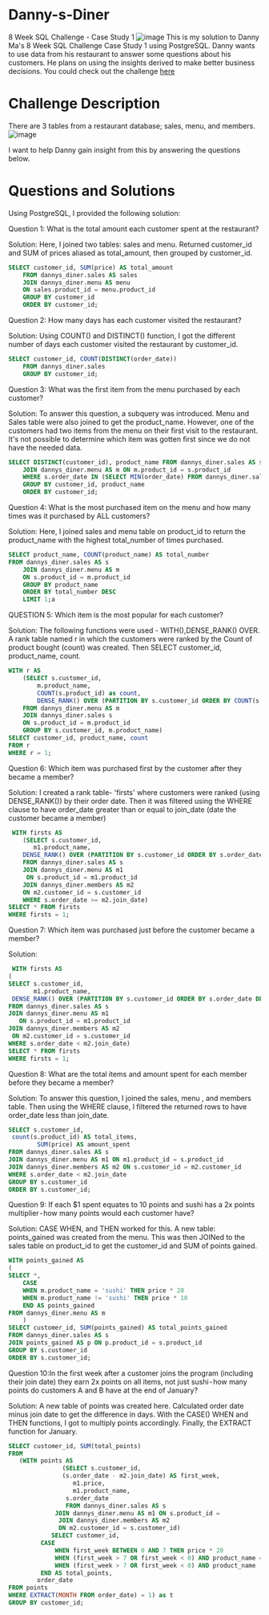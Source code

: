# Danny-s-Diner
8 Week SQL Challenge - Case Study 1
![image](https://user-images.githubusercontent.com/98917179/168800087-a107a92f-0be0-43d2-9452-bb0c4ac12687.png)
This is my solution to Danny Ma's 8 Week SQL Challenge Case Study 1 using PostgreSQL. Danny wants to use data from his restaurant to answer some questions about his customers. He plans on using the insights derived to make better business decisions. You could check out the challenge [here](https://8weeksqlchallenge.com/case-study-1/) 

# Challenge Description
There are 3 tables from a restaurant database; sales, menu, and members. 
![image](https://user-images.githubusercontent.com/98917179/168802906-4a29738e-6e7e-4915-84b1-4d395b189ba3.png)

I want to help Danny gain insight from this by answering the questions below.

# Questions and Solutions
Using PostgreSQL, I provided the following solution:

Question 1: What is the total amount each customer spent at the restaurant?

Solution: Here, I joined two tables: sales and menu. Returned customer_id and SUM of prices aliased as total_amount, then grouped by customer_id.
```SQL
SELECT customer_id, SUM(price) AS total_amount 
	FROM dannys_diner.sales AS sales 
	JOIN dannys_diner.menu AS menu 
	ON sales.product_id = menu.product_id
	GROUP BY customer_id
	ORDER BY customer_id;
```
 
 Question 2: How many days has each customer visited the restaurant?

Solution: Using COUNT() and DISTINCT() function, I got the different number of days each customer visited the restaurant by customer_id.
```SQL
SELECT customer_id, COUNT(DISTINCT(order_date))
	FROM dannys_diner.sales
	GROUP BY customer_id;
```

Question 3: What was the first item from the menu purchased by each customer?

Solution: To answer this question, a subquery was introduced. Menu and Sales table were also joined to get the product_name. However, one of the customers had two items from the menu on their first visit to the restaurant. It's not possible to determine which item was gotten first since we do not have the needed data. 
```SQL
SELECT DISTINCT(customer_id), product_name FROM dannys_diner.sales AS s
	JOIN dannys_diner.menu AS m ON m.product_id = s.product_id
	WHERE s.order_date IN (SELECT MIN(order_date) FROM dannys_diner.sales)
    GROUP BY customer_id, product_name
    ORDER BY customer_id;
```

Question 4: What is the most purchased item on the menu and how many times was it purchased by ALL customers?

Solution: Here, I joined sales and menu table on product_id to return the product_name with the highest total_number of times purchased. 
```SQL
SELECT product_name, COUNT(product_name) AS total_number
FROM dannys_diner.sales AS s 
	JOIN dannys_diner.menu AS m 
    ON s.product_id = m.product_id
	GROUP BY product_name 
    ORDER BY total_number DESC
    LIMIT 1;a
```

QUESTION 5: Which item is the most popular for each customer? 

Solution: The following functions were used - WITH(),DENSE_RANK() OVER. A rank table named r in which the customers were ranked by the Count of product bought (count) was created. Then SELECT customer_id, product_name, count.
```SQL
WITH r AS 
	(SELECT s.customer_id,
		m.product_name,
		COUNT(s.product_id) as count,
        DENSE_RANK() OVER (PARTITION BY s.customer_id ORDER BY COUNT(s.product_id) DESC) AS r
	FROM dannys_diner.menu AS m 
	JOIN dannys_diner.sales s 
	ON s.product_id = m.product_id
	GROUP BY s.customer_id, m.product_name) 
SELECT customer_id, product_name, count
FROM r
WHERE r = 1;
```

Question 6: Which item was purchased first by the customer after they became a member?

Solution: I created a rank table- 'firsts' where customers were ranked (using DENSE_RANK()) by their order date. Then it was filtered using the WHERE clause to have order_date greater than or equal to join_date (date the customer became a member)
```SQL
 WITH firsts AS
	(SELECT s.customer_id,
       m1.product_name,
	DENSE_RANK() OVER (PARTITION BY s.customer_id ORDER BY s.order_date) AS firsts
	FROM dannys_diner.sales AS s
	JOIN dannys_diner.menu AS m1 
  	 ON s.product_id = m1.product_id
	JOIN dannys_diner.members AS m2
 	ON m2.customer_id = s.customer_id
	WHERE s.order_date >= m2.join_date)
SELECT * FROM firsts
WHERE firsts = 1;
```

Question 7: Which item was purchased just before the customer became a member?

Solution:
```SQL
 WITH firsts AS
(
SELECT s.customer_id,
       m1.product_name,
 DENSE_RANK() OVER (PARTITION BY s.customer_id ORDER BY s.order_date DESC) AS firsts, s.order_date, m2.join_date
FROM dannys_diner.sales AS s
JOIN dannys_diner.menu AS m1 
   ON s.product_id = m1.product_id
JOIN dannys_diner.members AS m2
 ON m2.customer_id = s.customer_id
WHERE s.order_date < m2.join_date)
SELECT * FROM firsts
WHERE firsts = 1;
```

Question 8: What are the total items and amount spent for each member before they became a member?

Solution: To answer this question, I joined the sales, menu , and members table. Then using the WHERE clause, I filtered the returned rows to have order_date less than join_date.
```SQL
SELECT s.customer_id, 
 count(s.product_id) AS total_items, 
        SUM(price) AS amount_spent
FROM dannys_diner.sales AS s
JOIN dannys_diner.menu AS m1 ON m1.product_id = s.product_id
JOIN dannys_diner.members AS m2 ON s.customer_id = m2.customer_id
WHERE s.order_date < m2.join_date
GROUP BY s.customer_id
ORDER BY s.customer_id;
```

Question 9: If each $1 spent equates to 10 points and sushi has a 2x points multiplier - how many points would each customer have?

Solution: CASE WHEN, and THEN worked for this. A new table: points_gained was created from the menu. This was then JOINed to the sales table on product_id to get the customer_id and SUM of points gained.
```SQL
WITH points_gained AS 
(
SELECT *,
    CASE 
    WHEN m.product_name = 'sushi' THEN price * 20
    WHEN m.product_name != 'sushi' THEN price * 10
    END AS points_gained
FROM dannys_diner.menu AS m
    )
SELECT customer_id, SUM(points_gained) AS total_points_gained
FROM dannys_diner.sales AS s
JOIN points_gained AS p ON p.product_id = s.product_id
GROUP BY s.customer_id
ORDER BY s.customer_id;
```

Question 10:In the first week after a customer joins the program (including their join date) they earn 2x points on all items, not just sushi - how many points do customers A and B have at the end of January?

Solution: A new table of points was created here. Calculated order date minus join date to get the difference in days. With the CASE() WHEN and THEN functions, I got to multiply points accordingly. Finally, the EXTRACT function for January.

```SQL
SELECT customer_id, SUM(total_points)
FROM 
   (WITH points AS
               (SELECT s.customer_id, 
               (s.order_date - m2.join_date) AS first_week,
                  m1.price,
                  m1.product_name,
                s.order_date
                FROM dannys_diner.sales AS s
             JOIN dannys_diner.menu AS m1 ON s.product_id =                 m1.product_id
              JOIN dannys_diner.members AS m2
              ON m2.customer_id = s.customer_id)
            SELECT customer_id,
         CASE   
             WHEN first_week BETWEEN 0 AND 7 THEN price * 20
             WHEN (first_week > 7 OR first_week < 0) AND product_name = 'sushi' THEN price * 20
             WHEN (first_week > 7 OR first_week < 0) AND product_name != 'sushi' THEN price * 10
         END AS total_points,
        order_date
FROM points
WHERE EXTRACT(MONTH FROM order_date) = 1) as t
GROUP BY customer_id;
```
